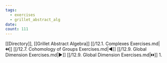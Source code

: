 ```yaml
---
tags:
  - exercises
  - grillet_abstract_alg
date:
count: 111
---
```

[[Directory]], [[Grillet Abstract Algebra]]
[[/12.1. Complexes Exercises.md|🞀🞀]] [[/12.7. Cohomology of Groups Exercises.md|◀]] [[/12.9. Global Dimension Exercises.md|▶]] [[/12.9. Global Dimension Exercises.md|🞂🞂]]
1. 